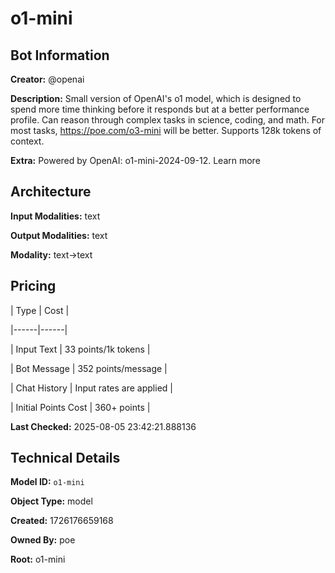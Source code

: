 # o1-mini

## Bot Information

**Creator:** @openai

**Description:** Small version of OpenAI's o1 model, which is designed to spend more time thinking before it responds but at a better performance profile. Can reason through complex tasks in science, coding, and math. For most tasks, https://poe.com/o3-mini will be better. Supports 128k tokens of context.

**Extra:** Powered by OpenAI: o1-mini-2024-09-12. Learn more


## Architecture

**Input Modalities:** text

**Output Modalities:** text

**Modality:** text->text


## Pricing

| Type | Cost |

|------|------|

| Input Text | 33 points/1k tokens |

| Bot Message | 352 points/message |

| Chat History | Input rates are applied |

| Initial Points Cost | 360+ points |


**Last Checked:** 2025-08-05 23:42:21.888136


## Technical Details

**Model ID:** `o1-mini`

**Object Type:** model

**Created:** 1726176659168

**Owned By:** poe

**Root:** o1-mini
